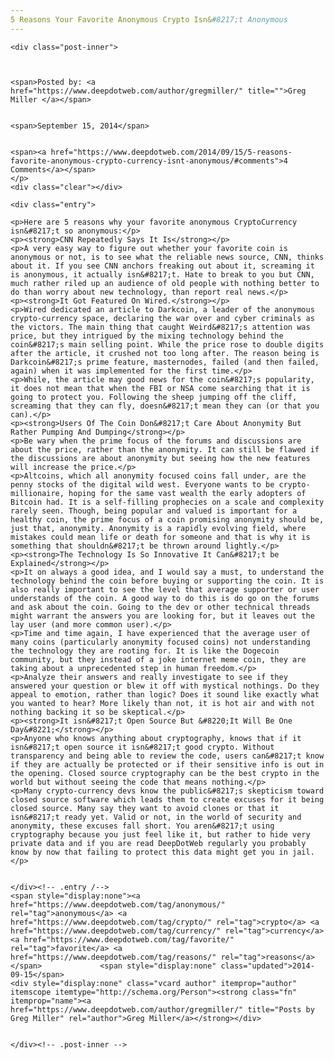 ```yaml
---
5 Reasons Your Favorite Anonymous Crypto Isn&#8217;t Anonymous
---
```

<article class="post-listing post-6820 post type-post status-publish format-standard has-post-thumbnail hentry category-deepdot-news tag-anonymous tag-crypto tag-currency tag-favorite tag-reasons">
    
    <div class="post-inner">
    
    
        
    <span>Posted by: <a href="https://www.deepdotweb.com/author/gregmiller/" title="">Greg Miller </a></span>
    
    
    <span>September 15, 2014</span>
    
    
    <span><a href="https://www.deepdotweb.com/2014/09/15/5-reasons-favorite-anonymous-crypto-currency-isnt-anonymous/#comments">4 Comments</a></span>
    </p>
    <div class="clear"></div>
    
    <div class="entry">
    
    <p>Here are 5 reasons why your favorite anonymous CryptoCurrency isn&#8217;t so anonymous:</p>
    <p><strong>CNN Repeatedly Says It Is</strong></p>
    <p>A very easy way to figure out whether your favorite coin is anonymous or not, is to see what the reliable news source, CNN, thinks about it. If you see CNN anchors freaking out about it, screaming it is anonymous, it actually isn&#8217;t. Hate to break to you but CNN, much rather riled up an audience of old people with nothing better to do than worry about new technology, than report real news.</p>
    <p><strong>It Got Featured On Wired.</strong></p>
    <p>Wired dedicated an article to Darkcoin, a leader of the anonymous crypto-currency space, declaring the war over and cyber criminals as the victors. The main thing that caught Weird&#8217;s attention was price, but they intrigued by the mixing technology behind the coin&#8217;s main selling point. While the price rose to double digits after the article, it crushed not too long after. The reason being is Darkcoin&#8217;s prime feature, masternodes, failed (and then failed, again) when it was implemented for the first time.</p>
    <p>While, the article may good news for the coin&#8217;s popularity, it does not mean that when the FBI or NSA come searching that it is going to protect you. Following the sheep jumping off the cliff, screaming that they can fly, doesn&#8217;t mean they can (or that you can).</p>
    <p><strong>Users Of The Coin Don&#8217;t Care About Anonymity But Rather Pumping And Dumping</strong></p>
    <p>Be wary when the prime focus of the forums and discussions are about the price, rather than the anonymity. It can still be flawed if the discussions are about anonymity but seeing how the new features will increase the price.</p>
    <p>Altcoins, which all anonymity focused coins fall under, are the penny stocks of the digital wild west. Everyone wants to be crypto-millionaire, hoping for the same vast wealth the early adopters of Bitcoin had. It is a self-filling prophecies on a scale and complexity rarely seen. Though, being popular and valued is important for a healthy coin, the prime focus of a coin promising anonymity should be, just that, anonymity. Anonymity is a rapidly evolving field, where mistakes could mean life or death for someone and that is why it is something that shouldn&#8217;t be thrown around lightly.</p>
    <p><strong>The Technology Is So Innovative It Can&#8217;t be Explained</strong></p>
    <p>It on always a good idea, and I would say a must, to understand the technology behind the coin before buying or supporting the coin. It is also really important to see the level that average supporter or user understands of the coin. A good way to do this is do go on the forums and ask about the coin. Going to the dev or other technical threads might warrant the answers you are looking for, but it leaves out the lay user (and more common user).</p>
    <p>Time and time again, I have experienced that the average user of many coins (particularly anonymity focused coins) not understanding the technology they are rooting for. It is like the Dogecoin community, but they instead of a joke internet meme coin, they are taking about a unprecedented step in human freedom.</p>
    <p>Analyze their answers and really investigate to see if they answered your question or blew it off with mystical nothings. Do they appeal to emotion, rather than logic? Does it sound like exactly what you wanted to hear? More likely than not, it is hot air and with not nothing backing it so be skeptical.</p>
    <p><strong>It isn&#8217;t Open Source But &#8220;It Will Be One Day&#8221;</strong></p>
    <p>Anyone who knows anything about cryptography, knows that if it isn&#8217;t open source it isn&#8217;t good crypto. Without transparency and being able to review the code, users can&#8217;t know if they are actually be protected or if their sensitive info is out in the opening. Closed source cryptography can be the best crypto in the world but without seeing the code that means nothing.</p>
    <p>Many crypto-currency devs know the public&#8217;s skepticism toward closed source software which leads them to create excuses for it being closed source. Many say they want to avoid clones or that it isn&#8217;t ready yet. Valid or not, in the world of security and anonymity, these excuses fall short. You aren&#8217;t using cryptography because you just feel like it, but rather to hide very private data and if you are read DeepDotWeb regularly you probably know by now that failing to protect this data might get you in jail.</p>
    
    
    </div><!-- .entry /-->
    <span style="display:none"><a href="https://www.deepdotweb.com/tag/anonymous/" rel="tag">anonymous</a> <a href="https://www.deepdotweb.com/tag/crypto/" rel="tag">crypto</a> <a href="https://www.deepdotweb.com/tag/currency/" rel="tag">currency</a> <a href="https://www.deepdotweb.com/tag/favorite/" rel="tag">favorite</a> <a href="https://www.deepdotweb.com/tag/reasons/" rel="tag">reasons</a></span>				<span style="display:none" class="updated">2014-09-15</span>
    <div style="display:none" class="vcard author" itemprop="author" itemscope itemtype="http://schema.org/Person"><strong class="fn" itemprop="name"><a href="https://www.deepdotweb.com/author/gregmiller/" title="Posts by Greg Miller" rel="author">Greg Miller</a></strong></div>
    
    
    </div><!-- .post-inner -->
</article><!-- .post-listing -->

